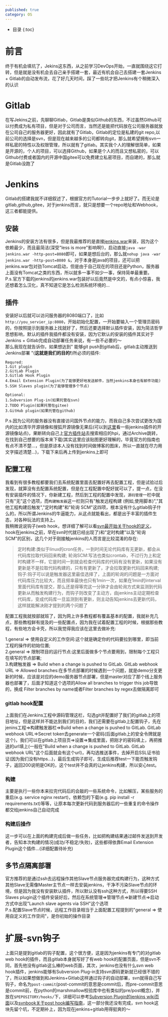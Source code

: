 ```yaml
---
published: true
category: OS
---
```

* 目录
{:toc}

# 前言  
  终于有机会填坑了，Jekins这东西，从之前学习DevOps开始，一直就围绕这它打转，但是就是没有机会去自己亲手搭建一套，最近有机会自己去搭建一套Jenkins + Gitlab的自动发布流，花了好几天时间，踩了一些坑才把Jenkins有个稍微深入的认识  
  
# Gitlab  
  在写Jekins之前，先聊聊Gitlab，Gitlab是类似Github的东西，不过虽然Github可以付费成为私有项目，但是对于公司而言，当然还是能把代码放在公司服务器就放在公司自己的服务器更好，因此就有了Gitlab，Gitlab的定位是私建的git repo,以前公司的选择是svn，但是现在越来越多的公司都转向git，那么就希望拥有svn一样私密的特性以及权限管理，所以就有了gitlab。其实我个人的理解很简单，如果是开源的，个人的项目，可以选择Github，如果是个人的而且又想私密的，可以Github付费或者国内的开源中国gitee可以免费建立私密项目，而自建的，那么就是Gitlab没跑了
  
# Jenkins
  Gitlab的搭建我就不详细叙述了，根据官方的Tutorial一步步上就好了。而无论是gitlab,github,gitee，对于jenkins而言，就只是想要一个repo地址和Webhook，这三者都能提供。

## 安装  
  Jenkins的安装方法有很多，但是我最推荐的是直接[jenkins.war](http://mirrors.jenkins.io/war-stable/latest/jenkins.war)来装，因为这个依赖最少，而且最简洁(深受"less is more"影响啊!)，启动直接`java -war jenkins.war -http-post=8080`即可，如果是想后台的，那么就`nohup java -war jenkins.war -http-post=8080 &`，对于本身是java的项目，还可以把jenkins.war包对劲Tomcat启动，但是由于自己现在的项目还是Python，服务器上面没有Tomcat之类的东西，所以就多一事不如少一事，保持简单最重要。  
  P.s.官方下载的jenkins的jenkins.war包装好以后竟然是中文的，有点小惊喜，我还想着怎么汉化，真不知道它是怎么检测系统环境的...  
  
## 插件  
  安装好以后就可以访问服务器的8080端口了，比如`http://you_servier_ip:8080`，开始初始化配置，一开始要输入一个管理员密码的，你按照提示到服务器上找就好了，然后还要选择默认插件安装，因为简洁哲学思想影响，默认的插件我插件都没有安装，因为它默认的安装的插件其实对于Jenkins + Gitlab完成自动部署任务来说，有一些不必要的～  
  那么我现在就告诉你，如果想达到" 能够git push到gitlab后，gitlab主动推送到Jenkins部署 "(**这就是我们的目的!**)所必须的插件:　　

```
Requred:  
1.Git plugin
2.GitLab Plugin
3.Gitlab Hook Plugin
4.Email Extension Plugin(为了能够更好地发送邮件，当然jenkins本身也有邮件功能)
5.SSH Slaves plugin(为了能够管理多个节点)

Optional:
1.Subversion Plug-in(如果托管在svn)
2.TODO Plugin(如果托管在gitee)
3.GitHub plugin(如果托管在github)
```

  P.s.因为公司的服务器没有直接访问国外节点的能力，而我自己多次尝试更改为国内的比如清华开源镜像和搜狐开源镜像无果后(可以到[这里](http://mirrors.jenkins-ci.org/status.html)看一些jenkins插件的开源镜像站点)，果断转向自己上[官方插件站](https://plugins.jenkins.io/)去搜索相应的hpi，通过Archive跳转，在找到自己想要的版本来下载(其实这里应该贴图更好理解的，毕竟官方的指南也有点不清不楚...，但是原谅本人没有找到时间做博客的图床，所以一直就在尽力用文字描述清楚...)，下载下来后再上传到jenkins上即可

## 配置工程
   我看到有很多教程都要我们去系统配置里面去配置好再去配置工程，但是试验过后发现，就算没有去配置系统配置，但是在工程配置中配好就可以了，提一点，在没有安装插件的情况下，你新建工程，然后到工程的配置中发现，`源码管理`一栏中就只有"无"这个选项，而`构建触发器`这一栏则只有"触发远程构建 (例如,使用脚本)","其他工程构建后触发","定时构建"和"轮询 SCM"这四项，根本没有什么gitlab钩子什么的，所以所谓Jenkins的牛逼能力，从这点就能看出，都是出于丰富的插件生态，对各种玩法的支持上。  
   我稍微说说钩子(web hook，想详细了解可以看[svn最开始关于hook的定义](http://svnbook.red-bean.com/en/1.5/svn.reposadmin.create.html#svn.reposadmin.create.hooks)，hook在jenkins之前，早在svn时代就已经出现了)和"定时构建"以及"轮询 SCM"的区别，这几个对于刚接触jenkins的人而言是比较混淆的存在:  
   

> 定时构建:类似于linux的cron任务，一到时间无论代码库有无更新，都会从代码库拉取代码回来构建;
> 轮询SCM:写法也类似crontab，不过行为上和定时构建不一样，它是时间一到就会检查代码库的代码有没有更新，如果没有更新是不是拉取代码构建的，只有有更新了，才会拉取更新代码回来构建;
> 钩子:钩子可以说是触发器这里最佳选择了，上面的轮询的问题是一方面对代码库压力比较大，而且频率最快也只有1min一次，如果在1min的interval里面代码库有提交，那么还是得等完这一分钟才会由轮询方式来监测到代码更新从而触发构建行为，而钩子则改变了主动方，由jenkins主动定期检查代码库，变成代码库一旦监测到有更新，则主动告知jenkins去更新代码，这样就能解决刚才提到的两个问题了

  配置工程我就按部就班了，因为网上许多教程都有覆盖基本的配置，我就补充几点，那些教程鲜有提及的一些配置点，因为我在试着配置工程的时候，根据那些教程，有些地方会卡壳，所以我觉得我应该在这里去做补充:  
  
1.general => 使用自定义的工作空间:这个就是确定你的代码要拉到哪里，即当前工程的操作的初始位置;   
2.general => 限制项目的运行节点:这里后面做多个节点要用到，限制每个工程只在填写的节点部署;    
3.构建触发器 => Build when a change is pushed to GitLab. GitLab webhook URL => Allowed branches:在多节点部署的时候遇到一个问题，就是demo分支更新的时候，应该是对应的demo服务器节点部署，但是master对应了那个线上服务器也部署了，后面才知道这个选项的Allow all branches to trigger this job导致的，换成 Filter branches by name或者Filter branches by regex去做隔离即可  

### gitlab hook配置
  上面我们在Jenkins工程中源码管理这栏，勾选git并配置好了我们的gitlab上的项目地址，但是这样并不能达到我们的目的，我们还需要在gitlab上配置钩子，先在jenins工程=>构建触发器栏=>Build when a change is pushed to GitLab. GitLab webhook URL=>Secret token去generate一个密码(后面gitlab上的安全令牌就是这个)，我们可以在gitlab上项目页=>设置=>集成里面，把刚才的密码填上，再把推送的url填上(一般在"Build when a change is pushed to GitLab. GitLab webhook URL"这个后面就会有这个url)，再勾选推送事件，去掉开启SSL证书验证(因为我们没有https...)，最后生成钩子即可，生成后推荐test一下能否触发钩子，返回200说明是OK的，这个test并不会真的让jenkins构建，所以安心test。
  
### 构建  
  主要是执行一些你本来拉完代码后的会敲的一些系统命令，比如解压，某些服务的重启(e.g. service nginx restart)，依赖包的下载(e.g. pip install -r requirements.txt)等等，让原本每次更新代码到服务器后的一些重复的命令操作都交给jenkins自己自动完成  

### 构建后操作  
  这一步可以在上面的构建完成后做一些任务，比如把构建结果通过邮件发送到开发者，告知本次构建的情况(成功/不稳定/失败)，这些都得依靠Email Extension Plugin这个插件...(详细配置待补充)  
  
## 多节点隔离部署  
  官方推荐的是通过ssh去远程操作其他Slave节点服务器完成构建行为，这种方式其他Slave无需像Master主节点一样去安装jenkins，干净不污染Slave节点的环境，但是因为我没有安装默认插件，所以默认没有ssh这种方式，所以得要SSH Slaves plugin这个插件安装好后，然后在系统管理=>管理节点=>新建节点=>启动方式中出现"Launch slave agents via SSH"这个选项  
  P.s.配置Slave节点时候，远程工作目录相当于上面配置工程提到的"general => 使用自定义的工作空间"，是你初始的操作目录
  
# 扩展-svn钩子  
  上面只是提到gitlab的钩子配置，这个很方便，这是因为jenkins有专门的对gitlab web hook的插件，而且gitlab本身就写好了有web hook的配置页面，但是svn不同，首先他没有gitlab这么棒的web页面，其次，jenkins也没有什么svn web hook插件，jenkins能够有Subversion Plug-in支持svn源码更新就已经很不错的了，所以如果想做到和Jenkins+Gitlab这样通过钩子的自动部署，svn就得自己写钩子，命名为`post-commit`(post-commit的意思是commit后，而pre-commit意思是commit前，在python的marshmallow校验库中也有类似的pre/post概念)，并放在`$PEPOSITORY/hooks/`下，详细可以参考[Subversion Plugin的jenkins wiki页面](https://wiki.jenkins.io/display/JENKINS/Subversion+Plugin#SubversionPlugin-Postcommithook)以及[svnbook关于post hook编写指南](http://svnbook.red-bean.com/en/1.5/svn.reposadmin.create.html#svn.reposadmin.create.hooks)，这一部分我还没有完成，svn hook这块先留个坑，不定期补上，因为现在jenkins+gitlab用得挺爽的～
